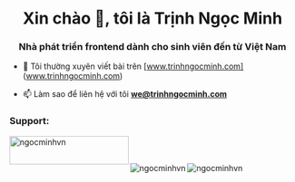 <h1 align = "center"> Xin chào 👋, tôi là Trịnh Ngọc Minh </h1>
<h3 align = "center"> Nhà phát triển frontend dành cho sinh viên đến từ Việt Nam </h3>

- 📝 Tôi thường xuyên viết bài trên [www.trinhngocminh.com] (www.trinhngocminh.com)

- 📫 Làm sao để liên hệ với tôi **we@trinhngocminh.com**

<h3 align="left">Support:</h3>
<p><a href="https://www.buymeacoffee.com/ngocminhvn"> <img align="left" src="https://cdn.buymeacoffee.com/buttons/v2/default-yellow.png" height="50" width="210" alt="ngocminhvn" /></a></p><br><br>


<p><img align="left" src="https://github-readme-stats.vercel.app/api/top-langs?username=ngocminhvn&show_icons=true&locale=en&layout=compact" alt="ngocminhvn" /></p>

<p><img align="left" src="https://github-readme-stats.vercel.app/api?username=ngocminhvn&show_icons=true&locale=en" alt="ngocminhvn" /></p>

